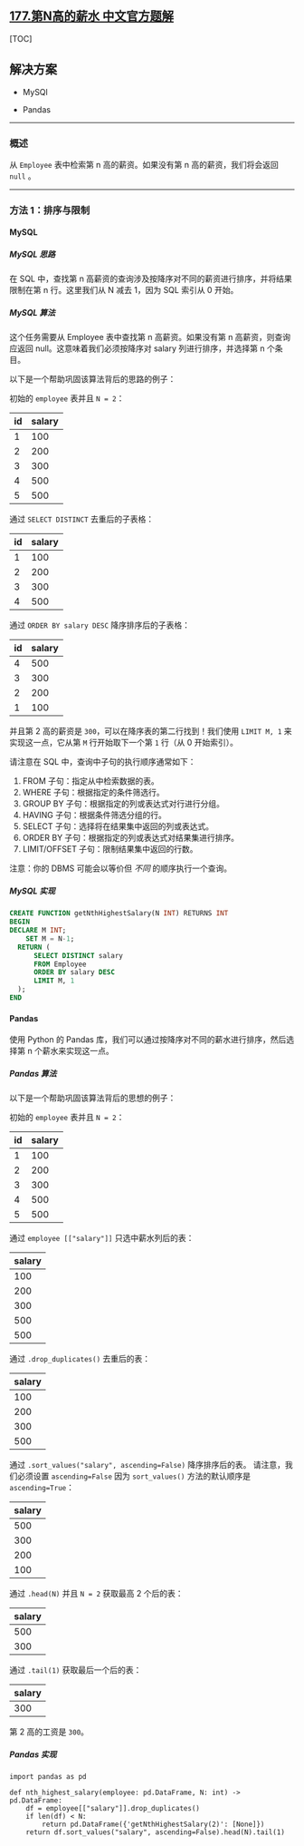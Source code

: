 ## [177.第N高的薪水 中文官方题解](https://leetcode.cn/problems/nth-highest-salary/solutions/100000/di-n-gao-de-xin-shui-by-leetcode-solutio-anro)
[TOC]

## 解决方案

- MySQl

- Pandas

---

### 概述

从 `Employee` 表中检索第 n 高的薪资。如果没有第 n 高的薪资，我们将会返回 `null` 。

---

### 方法 1：排序与限制

#### MySQL

##### MySQL 思路

在 SQL 中，查找第 n 高薪资的查询涉及按降序对不同的薪资进行排序，并将结果限制在第 n 行。这里我们从 N 减去 1，因为 SQL 索引从 0 开始。

##### MySQL 算法

这个任务需要从 Employee 表中查找第 n 高薪资。如果没有第 n 高薪资，则查询应返回 null。这意味着我们必须按降序对 salary 列进行排序，并选择第 n 个条目。

以下是一个帮助巩固该算法背后的思路的例子：

初始的 `employee` 表并且 `N = 2`：

| id | salary |
|----|--------|
| 1  | 100    |
| 2  | 200    |
| 3  | 300    |
| 4  | 500    |
| 5  | 500    |

通过 `SELECT DISTINCT` 去重后的子表格：

| id | salary |
|----|--------|
| 1  | 100    |
| 2  | 200    |
| 3  | 300    |
| 4  | 500    |

通过 `ORDER BY salary DESC` 降序排序后的子表格：

| id | salary |
|----|--------|
| 4  | 500    |
| 3  | 300    |
| 2  | 200    |
| 1  | 100    |

并且第 2 高的薪资是 `300`，可以在降序表的第二行找到！我们使用 `LIMIT M, 1` 来实现这一点，它从第 `M` 行开始取下一个第 `1` 行（从 0 开始索引）。

请注意在 SQL 中，查询中子句的执行顺序通常如下：

1. FROM 子句：指定从中检索数据的表。
2. WHERE 子句：根据指定的条件筛选行。
3. GROUP BY 子句：根据指定的列或表达式对行进行分组。
4. HAVING 子句：根据条件筛选分组的行。
5. SELECT 子句：选择将在结果集中返回的列或表达式。
6. ORDER BY 子句：根据指定的列或表达式对结果集进行排序。
7. LIMIT/OFFSET 子句：限制结果集中返回的行数。

注意：你的 DBMS 可能会以等价但 *不同* 的顺序执行一个查询。

##### MySQL 实现

```Sql
CREATE FUNCTION getNthHighestSalary(N INT) RETURNS INT
BEGIN
DECLARE M INT; 
    SET M = N-1; 
  RETURN (
      SELECT DISTINCT salary
      FROM Employee
      ORDER BY salary DESC
      LIMIT M, 1
  );
END
```

#### Pandas

使用 Python 的 Pandas 库，我们可以通过按降序对不同的薪水进行排序，然后选择第 n 个薪水来实现这一点。

##### Pandas 算法

以下是一个帮助巩固该算法背后的思想的例子：

初始的 `employee` 表并且 `N = 2`：

| id | salary |
|----|--------|
| 1  | 100    |
| 2  | 200    |
| 3  | 300    |
| 4  | 500    |
| 5  | 500    |

通过 `employee [["salary"]]` 只选中薪水列后的表：

| salary |
|--------|
| 100    |
| 200    |
| 300    |
| 500    |
| 500    |

通过 `.drop_duplicates()` 去重后的表：

| salary |
|--------|
| 100    |
| 200    |
| 300    |
| 500    |

通过 `.sort_values("salary", ascending=False)` 降序排序后的表。 请注意，我们必须设置 `ascending=False` 因为 `sort_values()` 方法的默认顺序是 `ascending=True`：

| salary |
|--------|
| 500    |
| 300    |
| 200    |
| 100    |

通过 `.head(N)` 并且 `N = 2` 获取最高 2 个后的表：

| salary |
|--------|
| 500    |
| 300    |

通过 `.tail(1)` 获取最后一个后的表：

| salary |
|--------|
| 300    |

第 2 高的工资是 `300`。

##### Pandas 实现

```Python3
import pandas as pd

def nth_highest_salary(employee: pd.DataFrame, N: int) -> pd.DataFrame:
    df = employee[["salary"]].drop_duplicates()
    if len(df) < N:
        return pd.DataFrame({'getNthHighestSalary(2)': [None]})
    return df.sort_values("salary", ascending=False).head(N).tail(1)
```
